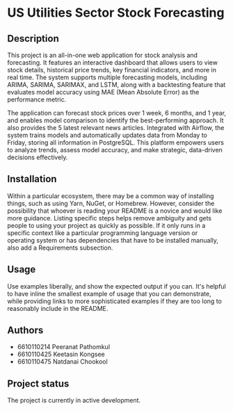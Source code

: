 # US Utilities Sector Stock Forecasting

## Description
This project is an all-in-one web application for stock analysis and forecasting. It features an interactive dashboard that allows users to view stock details, historical price trends, key financial indicators, and more in real time. The system supports multiple forecasting models, including ARIMA, SARIMA, SARIMAX, and LSTM, along with a backtesting feature that evaluates model accuracy using MAE (Mean Absolute Error) as the performance metric.

The application can forecast stock prices over 1 week, 6 months, and 1 year, and enables model comparison to identify the best-performing approach. It also provides the 5 latest relevant news articles. Integrated with Airflow, the system trains models and automatically updates data from Monday to Friday, storing all information in PostgreSQL. This platform empowers users to analyze trends, assess model accuracy, and make strategic, data-driven decisions effectively.

## Installation
Within a particular ecosystem, there may be a common way of installing things, such as using Yarn, NuGet, or Homebrew. However, consider the possibility that whoever is reading your README is a novice and would like more guidance. Listing specific steps helps remove ambiguity and gets people to using your project as quickly as possible. If it only runs in a specific context like a particular programming language version or operating system or has dependencies that have to be installed manually, also add a Requirements subsection.

## Usage
Use examples liberally, and show the expected output if you can. It's helpful to have inline the smallest example of usage that you can demonstrate, while providing links to more sophisticated examples if they are too long to reasonably include in the README.

## Authors 
- 6610110214 Peeranat Pathomkul
- 6610110425 Keetasin Kongsee
- 6610110475 Natdanai Chookool

## Project status
The project is currently in active development.